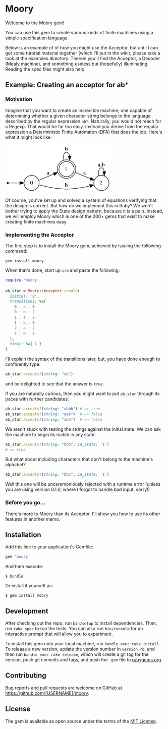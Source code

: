 # Moory
Welcome to the Moory gem!

You can use this gem to create various kinds of finite machines using a simple specification language.

Below is an example of of how you might use the Acceptor, but until I can get some tutorial material together (which I'll put in the wiki), please take a look at the examples directory.  Therein you'll find the Acceptor, a Decoder (Mealy machine), and something useless but (hopefully) illuminating.  Reading the spec files might also help.


## Example: Creating an acceptor for ab*

### Motivation

Imagine that you want to create an incredible machine; one capable of determining whether a given character string belongs to the language described by the regular expression `ab*`.  Naturally, 
you would not reach for a Regexp. That would be far too easy.  Instead you derive from
the regular expression a Deterministic Finite Automaton (DFA) that does the job.  Here's what it 
might look like:

![ab_star](images/ab_star.png)

Of course, you've set up and solved a system of equations verifying that the design is correct.  But how do we implement this in Ruby?  We won't bother trying to apply the State design pattern, because it is a pain.  Instead, we will employ Moory which is one of the 200+ gems that exist to make creating finite machines easy.

### Implementing the Acceptor

The first step is to install the Moory gem, achieved by issuing the following command:

```
gem install moory
```

When that's done, start up `irb` and paste the following:

```ruby
require 'moory'

ab_star = Moory::Acceptor.create(
  initial: '0',
  transitions: %q{
    0 : a : 1
    0 : b : 2
    1 : a : 2
    1 : b : 1
    2 : a : 2
    2 : b : 2
  },
  final: %w{ 1 }
)
```

I'll explain the syntax of the transitions later, but, you have done enough to confidently type:

```ruby
ab_star.accepts?(string: "ab")
```

and be delighted to see that the answer is `true`.

If you are naturally curious, then you might want to put `ab_star` through its paces with further candidates:

```ruby
ab_star.accepts?(string: "abbb") # => true
ab_star.accepts?(string: "aab")  # => false
ab_star.accepts?(string: "aba")  # => false
```

We aren't stuck with testing the strings against the initial state.  We can ask the machine to begin its match in any state:

```ruby
ab_star.accepts?(string: "bbb", in_state: '1') 
# => true
```

But what about including characters that don't belong to the machine's alphabet?

```ruby
ab_star.accepts?(string: "bbc", in_state: '1')
```

Well this one will be unceremoniously rejected with a runtime error (unless you are using version 0.1.0, where I forgot to handle bad input, sorry!)

### Before you go...

There's more to Moory than its Acceptor.  I'll show you how to use its other features in another memo.


## Installation

Add this line to your application's Gemfile:

```ruby
gem 'moory'
```

And then execute:

    $ bundle

Or install it yourself as:

    $ gem install moory

## Development

After checking out the repo, run `bin/setup` to install dependencies. Then, run `rake spec` to run the tests. You can also run `bin/console` for an interactive prompt that will allow you to experiment.

To install this gem onto your local machine, run `bundle exec rake install`. To release a new version, update the version number in `version.rb`, and then run `bundle exec rake release`, which will create a git tag for the version, push git commits and tags, and push the `.gem` file to [rubygems.org](https://rubygems.org).

## Contributing

Bug reports and pull requests are welcome on GitHub at https://github.com/[USERNAME]/moory.

## License

The gem is available as open source under the terms of the [MIT License](https://opensource.org/licenses/MIT).
